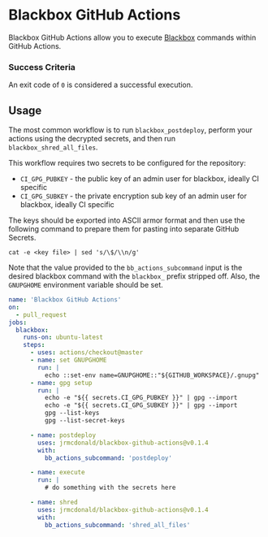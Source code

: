 # Blackbox GitHub Actions

Blackbox GitHub Actions allow you to execute [Blackbox](https://github.com/StackExchange/blackbox) commands within GitHub Actions.

### Success Criteria

An exit code of `0` is considered a successful execution.

## Usage

The most common workflow is to run `blackbox_postdeploy`, perform your actions using the decrypted secrets, and then run `blackbox_shred_all_files`.

This workflow requires two secrets to be configured for the repository:

* `CI_GPG_PUBKEY` - the public key of an admin user for blackbox, ideally CI specific
* `CI_GPG_SUBKEY` - the private encryption sub key of an admin user for blackbox, ideally CI specific

The keys should be exported into ASCII armor format and then use the following command to prepare them for pasting into separate GitHub Secrets.

`cat -e <key file> | sed 's/\$/\\n/g'`

Note that the value provided to the `bb_actions_subcommand` input is the desired blackbox command with the `blackbox_` prefix stripped off. Also, the `GNUPGHOME` environment variable should be set.

```yaml
name: 'Blackbox GitHub Actions'
on:
  - pull_request
jobs:
  blackbox:
    runs-on: ubuntu-latest
    steps:
      - uses: actions/checkout@master
      - name: set GNUPGHOME
        run: |
          echo ::set-env name=GNUPGHOME::"${GITHUB_WORKSPACE}/.gnupg"
      - name: gpg setup
        run: |
          echo -e "${{ secrets.CI_GPG_PUBKEY }}" | gpg --import
          echo -e "${{ secrets.CI_GPG_SUBKEY }}" | gpg --import
          gpg --list-keys
          gpg --list-secret-keys

      - name: postdeploy
        uses: jrmcdonald/blackbox-github-actions@v0.1.4
        with:
          bb_actions_subcommand: 'postdeploy'

      - name: execute
        run: |
          # do something with the secrets here

      - name: shred
        uses: jrmcdonald/blackbox-github-actions@v0.1.4
        with:
          bb_actions_subcommand: 'shred_all_files'
```